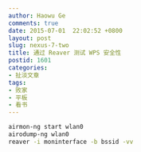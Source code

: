 ```yaml
---
author: Haowu Ge
comments: true
date: 2015-07-01  22:02:52 +0800
layout: post
slug: nexus-7-two
title: 通过 Reaver 测试 WPS 安全性
postid: 1601
categories:
- 扯淡文章
tags:
- 败家
- 平板
- 看书
---
```


```sh
airmon-ng start wlan0
airodump-ng wlan0
reaver -i moninterface -b bssid -vv
```
<!-- more -->
